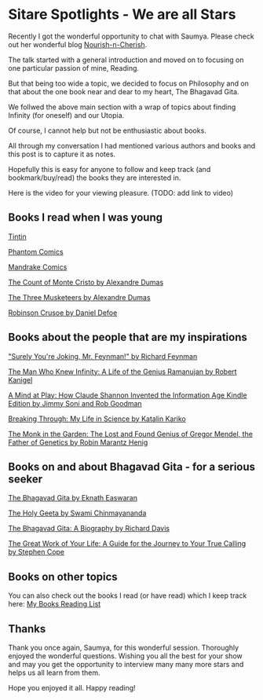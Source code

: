 # Sitare Spotlights - We are all Stars

Recently I got the wonderful opportunity to chat with Saumya. Please check out her wonderful blog [Nourish-n-Cherish](https://nourishncherish.org/).

The talk started with a general introduction and moved on to focusing on one particular passion of mine, Reading.

But that being too wide a topic, we decided to focus on Philosophy and on that about the one book near and dear to my heart, The Bhagavad Gita.

We follwed the above main section with a wrap of topics about finding Infinity (for oneself) and our Utopia.

Of course, I cannot help but not be enthusiastic about books. 

All through my conversation I had mentioned various authors and books and this post is to capture it as notes.

Hopefully this is easy for anyone to follow and keep track (and bookmark/buy/read) the books they are interested in.

Here is the video for your viewing pleasure.
(TODO: add link to video)

## Books I read when I was young

[Tintin](https://www.amazon.com/Tintin-Paperback-Boxed-Set-titles/dp/1405294574/ref=sr_1_1?crid=ZF7HTNF0VJ4D&dib=eyJ2IjoiMSJ9.ABE_4NKjQr3mF6osc4uzrGKJwxIvGBJg1FdHcQbQyae9bQQ29gVB-CA21vyDLUCC_az4q3piiqh5iDCrwhx2IaLPMWB5vKAxLcOArBEFZMnTh4xLmobnpEfmiaBtKpO56HiDC713IYLl_Ca5OlrLXk3H_Ren7AxkPsNUDrloZN0B0tK4G1L46b4h8-lekMo9QyRP7wF9zYmMXlxjHQ_uxWSN4JgfQpaSQSgJpBduoRQ.prPN8mZppizOnO-ftnWNo19Ox97T_b5AfxrQ1yWvpGg&dib_tag=se&keywords=tintin&qid=1723871316&sprefix=tintin%2Caps%2C166&sr=8-1)

[Phantom Comics](https://www.amazon.com/s?k=phantom+comics&crid=2CKIOUPX6S83D&sprefix=phantom+comics%2Caps%2C149&ref=nb_sb_noss_1)

[Mandrake Comics](https://www.amazon.com/s?k=mandrake+comics&crid=2RMQOPCF162M0&sprefix=mandrake+comics%2Caps%2C145&ref=nb_sb_noss_1)

[The Count of Monte Cristo by Alexandre Dumas](https://www.amazon.com/s?k=count+of+monte+cristo&crid=380VHGS29685F&sprefix=count+of+monte+cristo%2Caps%2C150&ref=nb_sb_noss_1)

[The Three Musketeers by Alexandre Dumas](https://www.amazon.com/s?k=three+musketeers&crid=1F4LHQWQF88VA&sprefix=three+musketeers%2Caps%2C153&ref=nb_sb_noss_1)

[Robinson Crusoe by Daniel Defoe](https://www.amazon.com/s?k=robinson+crusoe&crid=IYDPIVLA670T&sprefix=robinson+cru%2Caps%2C146&ref=nb_sb_ss_ts-doa-p_1_12)


## Books about the people that are my inspirations

["Surely You're Joking, Mr. Feynman!" by Richard Feynman](https://www.amazon.com/Surely-Youre-Joking-Mr-Feynman-ebook/dp/B077J7F78Z/ref=sr_1_1?crid=74THP2YE9ZSF&dib=eyJ2IjoiMSJ9.PDJPerLh8Fg0WPIKol0a8QZY8SffaiFnnRqowRf-Kdmm3BVsTZUJcqTXPm6fZ9cQNujs_AnvPbnJXlyT9nR-72OHpwtlEPKCe3b2vS23vu1sOXIfK_u0fO1I3QT9nMc3h6-idZeb63ZZtu7BQi9pucGDIDzZlmNOtRbsfhsp_5Igm-d9Eggg-tGPVUJaz4f3pWFTRAk8nJ6uhePUYJd1JAqcASYOvqxF1q5sKrm-1yE.N9hse8vMhPLVuKGayvL27C1E8CZh5wqaIyDSNFlTMtI&dib_tag=se&keywords=surely+you%27re+joking+mr.+feynman&qid=1723871611&sprefix=feynman%2Caps%2C152&sr=8-1)

[The Man Who Knew Infinity: A Life of the Genius Ramanujan by Robert Kanigel](https://www.amazon.com/Man-Who-Knew-Infinity-ebook/dp/B00BW4VEGM/ref=sr_1_1?crid=2BH986H5K2OHC&dib=eyJ2IjoiMSJ9.k7yNSWUcJZSHI58tItzvGQlyxo0B5RLEnZBWES2L4Dc5ZuDi2kjvaJzWfj-MxXEmb0lZ5sWo034YtESYzDKk3y7d2baOSeSlzeBoe8b3f9JZnb-YGoXrQzWn3Wy_vCHGH2g1f-ZyduwOPhv6rw12NaL9zUFV69sTtY8uREnphKwbpMe790U-E4ricVH9QAWTDSNybutVhkjTBai2_Da1AmRLHQ5Q7NOBGv0euYjWS1E.8tsjfL7donOtMfDVLY6ineWIAz7DzV_nlSO2ASyuFrw&dib_tag=se&keywords=man+who+knew+infinity&qid=1723871625&sprefix=man+who+knew+inf%2Caps%2C145&sr=8-1)

[A Mind at Play: How Claude Shannon Invented the Information Age Kindle Edition by Jimmy Soni and Rob Goodman](https://www.amazon.com/Mind-Play-Shannon-Invented-Information-ebook/dp/B01M5IJN1P/ref=sr_1_2?crid=FLCHII5SAM0P&dib=eyJ2IjoiMSJ9.zBM0N2H0Ii92_-Y02i10qLHiZVWuavWvb3STXtEDb1xMJA3ug6eycrxQzFQxyZtvgpbcm3A-c9Kg5Q2yEfOXfJIOOWSmjFer5updum6PSkdbYMTQubFltnR8_J2vASiWekGxGAaFTInNX9mr8CpjUjAzX7RWNoQXteTcehqWFd0A63zkmi6fpAYepss5iAYpBzBvdbPgtd-IiaNTkulO-dbq3duDYaF4Z2WU2jILYWw.osPjrOFMHjhtrc8QQeW0Tf9SxewjL2Wz2hOL8kxzlPo&dib_tag=se&keywords=claude+shannon&qid=1723871637&sprefix=claude+shannon%2Caps%2C151&sr=8-2)

[Breaking Through: My Life in Science by Katalin Kariko](https://www.amazon.com/Breaking-Through-My-Life-Science-ebook/dp/B0BS33QZR3/ref=sr_1_1?crid=1VDMDTXC9W6FQ&dib=eyJ2IjoiMSJ9.iwjNNrFcRqNxr5YSxIvClzwLRZ_zMwhsugqu2ZeJfzkjOmSumFaJ46mFXX_nJ5-puELJiyLKVR4LMlovc_89LNe4TnPrtNb-tMFmOzqIfN2HD5PmNaNJA0cECC6eXTLz9TUJSLfs9YjkwwIn048Dbr3lgO97vCKhPxDxZYGAvMJJhSiziekuGL5oYGj21PBoXdkeUCwg9-JfGAm4tI_pf3KUwN_4xrArpSUHroFOpkE.J30n1Oljw_SiEZFiJRST9GJaihcK_z7t2wtQYdbO7vw&dib_tag=se&keywords=katalin+kariko&qid=1723871692&sprefix=katalin+kariko%2Caps%2C142&sr=8-1)

[The Monk in the Garden: The Lost and Found Genius of Gregor Mendel, the Father of Genetics by Robin Marantz Henig](https://www.amazon.com/Monk-Garden-Genius-Gregor-Genetics-ebook/dp/B06XC9LY3V/ref=sr_1_1?crid=1TNQDYO1EF0M4&dib=eyJ2IjoiMSJ9.Ane3cDaHoqPACCqzwBjdj3piMMB5jnBjUISCnPo9LsaKs_9R6xRBMOVIJxywZMKgiq7kE-4eM6whhHRkrYmkR7wGObc5YX4a0sxc_1iwFJea7vsSUU6uuq-mFdlEDmVAR0XZPVN9Igp84nBivqTUSaq-3idL7iyf8G6cr0p0OSy8jhgIh4ulAJw0JxVoaBtn_lOTz0QYFr76siFlpXgF-Uwc2s9atp6kYMEVi98pKNU.FPQnIx4jb0xtFYyxj4Qd0nachKv4g971m8mQdN6LAqg&dib_tag=se&keywords=monk+in+the+garden&qid=1723871703&sprefix=monk+in+the+garde%2Caps%2C146&sr=8-1)


<!--
## Books leading to the Bhagavad Gita journey

TBD: list of books
-->

## Books on and about Bhagavad Gita - for a serious seeker

[The Bhagavad Gita by Eknath Easwaran](https://www.amazon.com/Bhagavad-Easwarans-Classics-Indian-Spirituality-ebook/dp/B004DI7R5G/ref=sr_1_4?crid=2FZ9JWYB97ALS&dib=eyJ2IjoiMSJ9.OnwgvdlKdZ-hkkIsFghXVHw4mW6LayyNI68Te2fYYRd-81Er_8tJ6g0uxUDA8xKBrLPgnJw4SgiLKdS-LnXPGphA3Zn-UFcEpUDEym1h4PL0879xJ5AbMl-w0_Qm1FIFs4hmaMK4EpwAv1_dmNgfUmPdgjeUU0bK1ERNWtUTQnh32IJJ6ZmITkFmhvCBmMlekhMYme_2n-4nWUDGlg3GHAmSvY2zleZvwG3fSR_vcGRUdToZ1rUGj72KELuOr145GMQg_52BBFe5G72GwyJZ4SjYd63ELh_ybblqRLKAvAI.IhaoO9tyRlebkcLCigoYVQrEe-kX2Tqja6LMw2EGods&dib_tag=se&keywords=bhagavad+gita&qid=1723872013&sprefix=bhagavad+gita%2Caps%2C159&sr=8-4)

[The Holy Geeta by Swami Chinmayananda](https://www.amazon.com/Holy-Geeta-Swami-Chinmayananda-ebook/dp/B08QQ8RVPY/ref=sr_1_1?crid=2TSMJULEWMJC0&dib=eyJ2IjoiMSJ9.VhEdezZhDw1z2zNxGaiqZbnG4RVesyt5f4WNfzr2kJWlvwvry5kVfrfGvP5yiZy7OiZziYb8gU4hHxA0NqszHCnBudgFstX4vLqRm4dVlmouyio5hYOPiRPxfL-Oo27Qr5p0-9w4KlOkSFUihNSWmyxSI-52O7eYxc2gbvUvgfuI_nXbR5i6WPjS1sKwjNsBtDcopg6gcW0xW8rL_Te8dq8TWV-clHKPEi8utXj8IJE.rssxhjrHWlqtSOEJRT7hlx5yW4rfuP6Qs2zIIguem5I&dib_tag=se&keywords=holy+geeta&qid=1723872041&sprefix=holy+geeta%2Caps%2C145&sr=8-1)

[The Bhagavad Gita: A Biography by Richard Davis](https://www.amazon.com/Bhagavad-Gita-Biography-Lives-Religious-ebook/dp/B00LDC6TT0/ref=sr_1_1?crid=2I5FTKU4SIM6O&dib=eyJ2IjoiMSJ9.BEBJlWDCd-MtJMoVuVjPdddLVOlYxAkIeB291LZioMnv1VoXXyvLa571uGlDPut9K0xHnwk5yyQrdWftQRO2tA._ipU8enlFsWvhMsQTsRsoVg8UbW_saDcSv3F7KumtEw&dib_tag=se&keywords=bhagavad+gita+richard+davis&qid=1723872123&sprefix=bhagavad+gita+richard+davi%2Caps%2C169&sr=8-1)

[The Great Work of Your Life: A Guide for the Journey to Your True Calling by Stephen Cope](https://www.amazon.com/Great-Work-Your-Life-Journey-ebook/dp/B0080Z5JT4/ref=sr_1_1?crid=1Y3D5958BD39O&dib=eyJ2IjoiMSJ9.vmkA9bKeEfHAHuf7alg13Ny0iFB1zrkzugr_zZGLlB8njOpYbfAwkwK1A0ELTJegOp7mk2O9_GcwHiiYTE4K0agRuu7QwAo2rUXrJiY9CE__GH-KS508qKMSYFPpCs9F7tBoY6OWTl9u7IsCowbRtRi3_KgyU4a--mpr14c86nQyBCQ3i6e660ABrR66N3_Slkw74PrKrNYrVytQbYCiHif-FE_R0WIUCgXnk4bGCTw.FjyjVrnC9hQswUWYB0n-YHlG3doSdzXCZXElMqMpWWE&dib_tag=se&keywords=stephen+cope&qid=1723872137&sprefix=stephen+cope%2Caps%2C144&sr=8-1)


## Books on other topics

You can also check out the books I read (or have read) which I keep track here: [My Books Reading List](https://krishna2.com/books)

## Thanks

Thank you once again, Saumya, for this wonderful session. Thoroughly enjoyed the wonderful questions.
Wishing you all the best for your show and may you get the opportunity to interview many many more stars and helps us all learn from them.

Hope you enjoyed it all. Happy reading!

